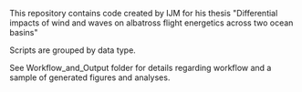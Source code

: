 This repository contains code created by IJM for his thesis "Differential impacts of wind and waves on albatross flight energetics across two ocean basins"

Scripts are grouped by data type.

See Workflow_and_Output folder for details regarding workflow and a sample of generated figures and analyses. 

